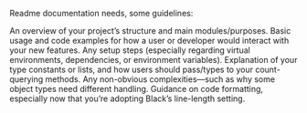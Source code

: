 Readme documentation needs, some guidelines:

An overview of your project’s structure and main modules/purposes.
Basic usage and code examples for how a user or developer would interact with your new features.
Any setup steps (especially regarding virtual environments, dependencies, or environment variables).
Explanation of your type constants or lists, and how users should pass/types to your count-querying methods.
Any non-obvious complexities—such as why some object types need different handling.
Guidance on code formatting, especially now that you’re adopting Black’s line-length setting.